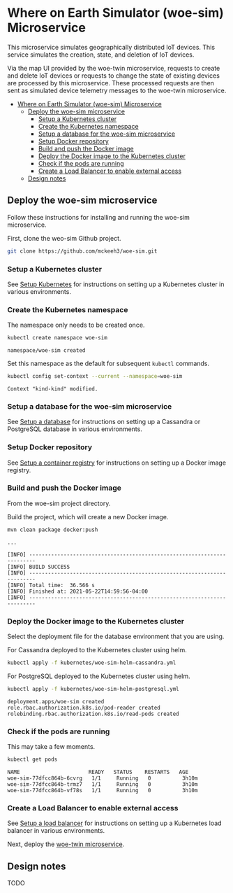 # Where on Earth Simulator (woe-sim) Microservice

This microservice simulates geographically distributed IoT devices. This service simulates the creation, state, and deletion of IoT devices.

Via the map UI provided by the woe-twin microservice, requests to create and delete IoT devices or requests to change the state of existing devices are processed by this microservice. These processed requests are then sent as simulated device telemetry messages to the woe-twin microservice.

- [Where on Earth Simulator (woe-sim) Microservice](#where-on-earth-simulator-woe-sim-microservice)
  - [Deploy the woe-sim microservice](#deploy-the-woe-sim-microservice)
    - [Setup a Kubernetes cluster](#setup-a-kubernetes-cluster)
    - [Create the Kubernetes namespace](#create-the-kubernetes-namespace)
    - [Setup a database for the woe-sim microservice](#setup-a-database-for-the-woe-sim-microservice)
    - [Setup Docker repository](#setup-docker-repository)
    - [Build and push the Docker image](#build-and-push-the-docker-image)
    - [Deploy the Docker image to the Kubernetes cluster](#deploy-the-docker-image-to-the-kubernetes-cluster)
    - [Check if the pods are running](#check-if-the-pods-are-running)
    - [Create a Load Balancer to enable external access](#create-a-load-balancer-to-enable-external-access)
  - [Design notes](#design-notes)

## Deploy the woe-sim microservice

Follow these instructions for installing and running the woe-sim microservice.

First, clone the weo-sim Github project.

~~~bash
git clone https://github.com/mckeeh3/woe-sim.git
~~~

### Setup a Kubernetes cluster

See [Setup Kubernetes](README-kubernetes.md) for instructions on setting up a Kubernetes cluster in various environments.

### Create the Kubernetes namespace

The namespace only needs to be created once.

~~~bash
kubectl create namespace woe-sim
~~~

~~~text
namespace/woe-sim created
~~~

Set this namespace as the default for subsequent `kubectl` commands.

~~~bash
kubectl config set-context --current --namespace=woe-sim
~~~

~~~text
Context "kind-kind" modified.
~~~

### Setup a database for the woe-sim microservice

See [Setup a database](README-database.md) for instructions on setting up a Cassandra or PostgreSQL database in various environments.

### Setup Docker repository

See [Setup a container registry](README-docker-container-registry.md) for instructions on setting up a Docker image registry.

### Build and push the Docker image

From the woe-sim project directory.

Build the project, which will create a new Docker image.

~~~bash
mvn clean package docker:push
~~~

~~~text
...

[INFO] ------------------------------------------------------------------------
[INFO] BUILD SUCCESS
[INFO] ------------------------------------------------------------------------
[INFO] Total time:  36.566 s
[INFO] Finished at: 2021-05-22T14:59:56-04:00
[INFO] ------------------------------------------------------------------------
~~~

### Deploy the Docker image to the Kubernetes cluster

Select the deployment file for the database environment that you are using.

For Cassandra deployed to the Kubernetes cluster using helm.

~~~bash
kubectl apply -f kubernetes/woe-sim-helm-cassandra.yml
~~~

For PostgreSQL deployed to the Kubernetes cluster using helm.

~~~bash
kubectl apply -f kubernetes/woe-sim-helm-postgresql.yml
~~~

~~~text
deployment.apps/woe-sim created
role.rbac.authorization.k8s.io/pod-reader created
rolebinding.rbac.authorization.k8s.io/read-pods created
~~~

### Check if the pods are running

This may take a few moments.

~~~bash
kubectl get pods
~~~

~~~text
NAME                      READY   STATUS    RESTARTS   AGE
woe-sim-77dfcc864b-6cvrg   1/1     Running   0          3h10m
woe-sim-77dfcc864b-trmz7   1/1     Running   0          3h10m
woe-sim-77dfcc864b-vf78s   1/1     Running   0          3h10m
~~~

### Create a Load Balancer to enable external access

See [Setup a load balancer](README-load-balancer.md) for instructions on setting up a Kubernetes load balancer in various environments.

Next, deploy the [woe-twin microservice](https://github.com/mckeeh3/woe-twin).

## Design notes

TODO

